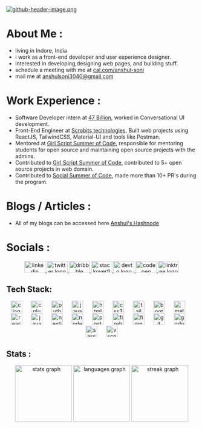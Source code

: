 [![github-header-image.png](https://i.postimg.cc/WbRL6PG8/github-header-image.png)](https://postimg.cc/G9j5dVST)

# About Me :
-  living in Indore, India
-  i work as a front-end developer and user experience designer.
-  interested in developing,designing web pages, and building stuff.
-  schedule a meeting with me at [cal.com/anshul-soni](https://cal.com/anshul-soni/30min)
-  mail me at anshulsoni3040@gmail.com
###
# Work Experience :
- Software Developer intern at [47 Billion](https://www.linkedin.com/feed/update/urn:li:activity:7151632626498334721/), worked in Conversational UI development.
- Front-End Engineer at [Scrobits technologies](https://www.linkedin.com/company/scrobits-technologies/), Built web projects using ReactJS, TailwindCSS, Material-UI and tools like Postman.
- Mentored at [Girl Script Summer of Code](https://gssoc.girlscript.tech/leaderboard), responsible for mentoring students for open source and maintaining open source projects with the admins.
- Contributed to [Girl Script Summer of Code](https://gssoc.girlscript.tech/leaderboard), contributed to 5+ open source projects in web domain.
- Contributed to [Social Summer of Code](https://certificate.givemycertificate.com/c/878e155e-b511-42df-9e77-91c10832369d), made more than 10+ PR's during the program.
###
# Blogs / Articles :
- All of my blogs can be accessed here [Anshul's Hashnode](https://anshul-soni.hashnode.dev/)

#  Socials :
<div align="center">
  <a href="https://www.linkedin.com/in/-anshul-soni/" target="_blank">
    <img src="https://raw.githubusercontent.com/maurodesouza/profile-readme-generator/master/src/assets/icons/social/linkedin/default.svg" width="55" height="30" alt="linkedin logo"  />
  </a>
  <a href="https://twitter.com/Anshul_the_soni" target="_blank">
    <img src="https://raw.githubusercontent.com/maurodesouza/profile-readme-generator/master/src/assets/icons/social/twitter/default.svg" width="55" height="30" alt="twitter logo"  />
  </a>
  <a href="https://dribbble.com/Anshul_34" target="_blank">
    <img src="https://raw.githubusercontent.com/maurodesouza/profile-readme-generator/master/src/assets/icons/social/dribbble/default.svg" width="55" height="30" alt="dribbble logo"  />
  </a>
  <a href="https://stackoverflow.com/users/14875922/anshul-soni" target="_blank">
    <img src="https://raw.githubusercontent.com/maurodesouza/profile-readme-generator/master/src/assets/icons/social/stackoverflow/default.svg" width="55" height="30" alt="stackoverflow logo"  />
  </a>
  <a href="https://dev.to/anshulsoni4" target="_blank">
    <img src="https://raw.githubusercontent.com/maurodesouza/profile-readme-generator/master/src/assets/icons/social/devto/default.svg" width="55" height="30" alt="devto logo"  />
  </a>
  <a href="https://codepen.io/anshul_soni" target="_blank">
    <img src="https://raw.githubusercontent.com/maurodesouza/profile-readme-generator/master/src/assets/icons/social/codepen/default.svg" width="55" height="30" alt="codepen logo"  />
  </a>
  <a href="https://linktr.ee/anshulsoni" target="_blank">
    <img src="https://raw.githubusercontent.com/maurodesouza/profile-readme-generator/master/src/assets/icons/social/linktree/default.svg" width="55" height="30" alt="linktree logo"  />
  </a>
</div>

##  Tech Stack:

<div align="center">
  <img src="https://cdn.jsdelivr.net/gh/devicons/devicon/icons/c/c-original.svg" height="30" alt="c logo"  />
  <img width="16" />
  <img src="https://cdn.jsdelivr.net/gh/devicons/devicon/icons/cplusplus/cplusplus-original.svg" height="30" alt="cplusplus logo"  />
  <img width="16" />
  <img src="https://cdn.jsdelivr.net/gh/devicons/devicon/icons/python/python-original.svg" height="30" alt="python logo"  />
  <img width="16" />
  <img src="https://cdn.jsdelivr.net/gh/devicons/devicon/icons/java/java-original.svg" height="30" alt="java logo"  />
  <img width="16" />
  <img src="https://cdn.jsdelivr.net/gh/devicons/devicon/icons/html5/html5-original.svg" height="30" alt="html5 logo"  />
  <img width="16" />
  <img src="https://cdn.jsdelivr.net/gh/devicons/devicon/icons/css3/css3-original.svg" height="30" alt="css3 logo"  />
  <img width="16" />
  <img src="https://cdn.jsdelivr.net/gh/devicons/devicon/icons/tailwindcss/tailwindcss-original-wordmark.svg" height="30" alt="tailwindcss logo"  />
  <img width="16" />
  <img src="https://cdn.jsdelivr.net/gh/devicons/devicon/icons/bootstrap/bootstrap-original.svg" height="30" alt="bootstrap logo"  />
  <img width="16" />
  <img src="https://cdn.jsdelivr.net/gh/devicons/devicon/icons/materialui/materialui-original.svg" height="30" alt="materialui logo"  />
  <img width="16" />
  <img src="https://cdn.jsdelivr.net/gh/devicons/devicon/icons/react/react-original.svg" height="30" alt="react logo"  />
  <img width="16" />
  <img src="https://cdn.jsdelivr.net/gh/devicons/devicon/icons/javascript/javascript-original.svg" height="30" alt="javascript logo"  />
  <img width="16" />
  <img src="https://skillicons.dev/icons?i=nextjs" height="30" alt="nextjs logo"  />
  <img width="16" />
  <img src="https://cdn.jsdelivr.net/gh/devicons/devicon/icons/nodejs/nodejs-original.svg" height="30" alt="nodejs logo"  />
  <img width="16" />
  <img src="https://cdn.simpleicons.org/postman/FF6C37" height="30" alt="postman logo"  />
  <img width="16" />
  <img src="https://cdn.jsdelivr.net/gh/devicons/devicon/icons/firebase/firebase-plain.svg" height="30" alt="firebase logo"  />
  <img width="16" />
  <img src="https://cdn.jsdelivr.net/gh/devicons/devicon/icons/figma/figma-original.svg" height="30" alt="figma logo"  />
  <img width="16" />
  <img src="https://cdn.jsdelivr.net/gh/devicons/devicon/icons/git/git-original.svg" height="30" alt="git logo"  />
  <img width="16" />
  <img src="https://cdn.jsdelivr.net/gh/devicons/devicon/icons/godot/godot-original.svg" height="30" alt="godot logo"  />
  <img width="16" />
  <img src="https://cdn.jsdelivr.net/gh/devicons/devicon/icons/sass/sass-original.svg" height="30" alt="sass logo"  />
  <img width="16" />
  <img src="https://cdn.jsdelivr.net/gh/devicons/devicon/icons/vscode/vscode-original.svg" height="30" alt="vscode logo"  />
</div>

## Stats :

<div align="center">
  <img src="https://github-readme-stats.vercel.app/api?username=anshulsoni4&hide_title=false&hide_rank=false&show_icons=true&include_all_commits=true&count_private=true&disable_animations=false&theme=dark&locale=en&hide_border=true&order=1" height="150" alt="stats graph"  />
  <img src="https://github-readme-stats.vercel.app/api/top-langs?username=anshulsoni4&locale=en&hide_title=false&layout=compact&card_width=320&langs_count=10&theme=dark&hide_border=true&order=2" height="150" alt="languages graph"  />
  <img src="https://streak-stats.demolab.com?user=anshulsoni4&locale=en&mode=daily&theme=dark&hide_border=true&border_radius=2&order=3" height="150" alt="streak graph"  />
</div>

###



